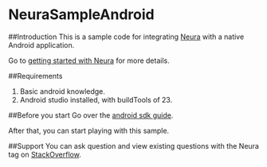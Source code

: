 # NeuraSampleAndroid

##Introduction
This is a sample code for integrating <a href="http://www.theneura.com/">Neura</a> with a native Android application.

Go to <a href="https://dev.theneura.com/docs/getstarted">getting started with Neura</a> for more details.

##Requirements 
1. Basic android knowledge.
2. Android studio installed, with buildTools of 23.

##Before you start
Go over the <a href="https://dev.theneura.com/docs/guide/android/sdk">android sdk guide</a>.

After that, you can start playing with this sample.

##Support
You can ask question and view existing questions with the Neura tag on <a href="https://stackoverflow.com/questions/tagged/neura?sort=newest&pageSize=30">StackOverflow</a>.
